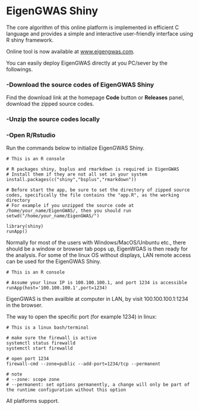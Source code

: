 # EigenGWAS Shiny
The core algorithm of this online platform is implemented in efficient C language and provides a simple and interactive user-friendly interface using R shiny framework.  

Online tool is now available at www.eigengwas.com.  

You can easily deploy EigenGWAS directly at you PC/sever by the followings.  
###   -Download the source codes of EigenGWAS Shiny
Find the download link at the homepage **Code** button or **Releases** panel, download the zipped source codes.
###   -Unzip the source codes locally
###   -Open R/Rstudio
Run the commands below to initialize EigenGWAS Shiny.
~~~
# This is an R console

# R packages shiny, bsplus and rmarkdown is required in EigenGWAS
# Install them if they are not all set in your system
install.packages(c("shiny","bsplus","rmarkdown"))

# Before start the app, be sure to set the directory of zipped source codes, specifically the file contains the "app.R", as the working directory
# For example if you unzipped the source code at /home/your_name/EigenGWAS/, then you should run
setwd("/home/your_name/EigenGWAS/")

library(shiny)
runApp()
~~~
Normally for most of the users with Windows/MacOS/Unbuntu etc., there should be a window or browser tab pops up, EigenWGAS is then ready for the analysis.
For some of the linux OS without displays, LAN remote access can be used for the EigenGWAS Shiny.
~~~
# This is an R console

# Assume your linux IP is 100.100.100.1, and port 1234 is accessible
runApp(host='100.100.100.1',port=1234)
~~~
EigenGWAS is then availble at computer in LAN, by visit 100.100.100.1:1234 in the browser.

The way to open the specific port (for example 1234) in linux:
~~~
# This is a linux bash/terminal

# make sure the firewall is active
systemctl status firewalld
systemctl start firewalld

# open port 1234
firewall-cmd --zone=public --add-port=1234/tcp --permanent

# note
# --zone: scope zone
# --permanent: set options permanently, a change will only be part of the runtime configuration without this option
~~~

All platforms support.